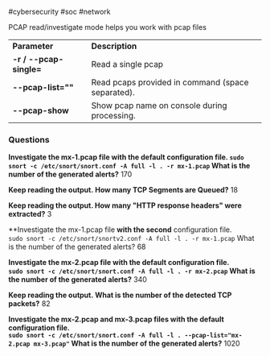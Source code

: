  #cybersecurity #soc #network 

PCAP read/investigate mode helps you work with pcap files

|   |   |
|---|---|
|**Parameter**|**Description**|
|**-r / --pcap-single=**|Read a single pcap|
|**--pcap-list=""**|Read pcaps provided in command (space separated).|
|**--pcap-show**|Show pcap name on console during processing.|

### Questions

**Investigate the mx-1.pcap file with the default configuration file. 
`sudo snort -c /etc/snort/snort.conf -A full -l . -r mx-1.pcap`
What is the number of the generated alerts?**
170

**Keep reading the output. How many TCP Segments are Queued?**
18

**Keep reading the output. How many "HTTP response headers" were extracted?**
3

**Investigate the mx-1.pcap file **with the second** configuration file.  
`sudo snort -c /etc/snort/snortv2.conf -A full -l . -r mx-1.pcap`
What is the number of the generated alerts?
68

**Investigate the mx-2.pcap file with the default configuration file.  
`sudo snort -c /etc/snort/snort.conf -A full -l . -r mx-2.pcap`
What is the number of the generated alerts?**
340

**Keep reading the output. What is the number of the detected TCP packets?**
82


**Investigate the mx-2.pcap and mx-3.pcap files with the default configuration file.  
`sudo snort -c /etc/snort/snort.conf -A full -l . --pcap-list="mx-2.pcap mx-3.pcap"`
What is the number of the generated alerts?**
1020

